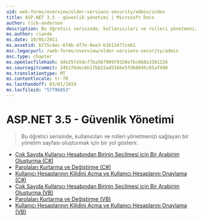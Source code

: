 ```yaml
---
uid: web-forms/overview/older-versions-security/admin/index
title: ASP.NET 3.5 - güvenlik yönetimi | Microsoft Docs
author: rick-anderson
description: Bu öğretici serisinde, kullanıcıları ve rolleri yönetmenizi sağlayan bir yönetim sayfası oluşturmak için bir yol gösterir.
ms.author: riande
ms.date: 10/05/2011
ms.assetid: b715c4ec-6f4b-4f7e-8ee3-b1613477ce61
msc.legacyurl: /web-forms/overview/older-versions-security/admin
msc.type: chapter
ms.openlocfilehash: dde25fe54cf7ba56790979328e7bc8b8a3301226
ms.sourcegitcommit: 24b1f6decbb17bb22a45166e5fdb0845c65af498
ms.translationtype: MT
ms.contentlocale: tr-TR
ms.lasthandoff: 03/01/2019
ms.locfileid: "57796853"
---
```

<a name="aspnet-35---security-administration"></a>ASP.NET 3.5 - Güvenlik Yönetimi
====================
> Bu öğretici serisinde, kullanıcıları ve rolleri yönetmenizi sağlayan bir yönetim sayfası oluşturmak için bir yol gösterir.


- [Çok Sayıda Kullanıcı Hesabından Birinin Seçilmesi için Bir Arabirim Oluşturma (C#)](building-an-interface-to-select-one-user-account-from-many-cs.md)
- [Parolaları Kurtarma ve Değiştirme (C#)](recovering-and-changing-passwords-cs.md)
- [Kullanıcı Hesaplarının Kilidini Açma ve Kullanıcı Hesaplarını Onaylama (C#)](unlocking-and-approving-user-accounts-cs.md)
- [Çok Sayıda Kullanıcı Hesabından Birinin Seçilmesi için Bir Arabirim Oluşturma (VB)](building-an-interface-to-select-one-user-account-from-many-vb.md)
- [Parolaları Kurtarma ve Değiştirme (VB)](recovering-and-changing-passwords-vb.md)
- [Kullanıcı Hesaplarının Kilidini Açma ve Kullanıcı Hesaplarını Onaylama (VB)](unlocking-and-approving-user-accounts-vb.md)
